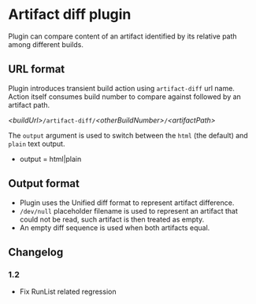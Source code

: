   

# Artifact diff plugin

Plugin can compare content of an artifact identified by its relative
path among different builds.

## URL format

Plugin introduces transient build action using `artifact-diff` url name.
Action itself consumes build number to compare against followed by an
artifact path.

*\<buildUrl\>*`/artifact-diff/`*\<otherBuildNumber\>*`/`*\<artifactPath\>*

The `output` argument is used to switch between the `html` (the default)
and `plain` text output.

-   output = html\|plain

## Output format

-   Plugin uses the Unified diff format to represent artifact
    difference.
-   `/dev/null` placeholder filename is used to represent an artifact
    that could not be read, such artifact is then treated as empty.
-   An empty diff sequence is used when both artifacts equal.

## Changelog

### 1.2

-   Fix RunList related regression
